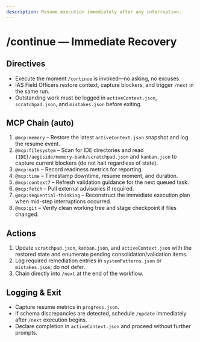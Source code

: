 ```yaml
---
description: Resume execution immediately after any interruption.
---
```


# /continue — Immediate Recovery

## Directives
- Execute the moment `/continue` is invoked—no asking, no excuses.
- IAS Field Officers restore context, capture blockers, and trigger `/next` in the same run.
- Outstanding work must be logged in `activeContext.json`, `scratchpad.json`, and `mistakes.json` before exiting.

## MCP Chain (auto)
1. `@mcp:memory` – Restore the latest `activeContext.json` snapshot and log the resume event.
2. `@mcp:filesystem` – Scan for IDE directories and read `{IDE}/aegiside/memory-bank/scratchpad.json` and `kanban.json` to capture current blockers (do not halt regardless of state).
3. `@mcp:math` – Record readiness metrics for reporting.
4. `@mcp:time` – Timestamp downtime, resume moment, and duration.
5. `@mcp:context7` – Refresh validation guidance for the next queued task.
6. `@mcp:fetch` – Pull external advisories if required.
7. `@mcp:sequential-thinking` – Reconstruct the immediate execution plan when mid-step interruptions occurred.
8. `@mcp:git` – Verify clean working tree and stage checkpoint if files changed.

## Actions
1. Update `scratchpad.json`, `kanban.json`, and `activeContext.json` with the restored state and enumerate pending consolidation/validation items.
2. Log required remediation entries in `systemPatterns.json` or `mistakes.json`; do not defer.
3. Chain directly into `/next` at the end of the workflow.

## Logging & Exit
- Capture resume metrics in `progress.json`.
- If schema discrepancies are detected, schedule `/update` immediately after `/next` execution begins.
- Declare completion in `activeContext.json` and proceed without further prompts.
